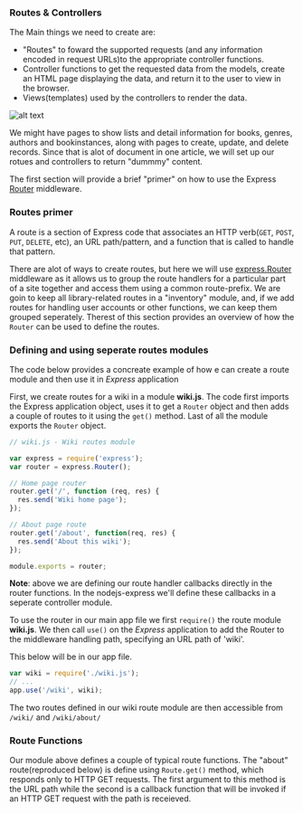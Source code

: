 ### Routes & Controllers

The Main things we need to create are:
- "Routes" to foward the supported requests (and any information encoded in request URLs)to the appropriate controller functions.
- Controller functions to get the requested data from the models, create an HTML page displaying the data, and return it to the user to view in the browser.
- Views(templates) used by the controllers to render the data.

![alt text](https://mdn.mozillademos.org/files/14456/MVC%20Express.png)

We might have pages to show lists and detail information for books, genres, authors and bookinstances, along with pages to create, update, and delete records. Since that is alot of document in one article, we will set up our rotues and controllers to return "dummmy" content.

The first section will provide a brief "primer" on how to use the Express [Router](http://expressjs.com/en/4x/api.html#router) middleware.

### Routes primer

A route is a section of Express code that associates an HTTP verb(`GET`, `POST`, `PUT`, `DELETE`, etc), an URL path/pattern, and a function that is called to handle that pattern.

There are alot of ways to create routes, but here we will use [express.Router](http://expressjs.com/en/guide/routing.html#express-router) middleware as it allows us to group the route handlers for a particular part of a site together and access them using a common route-prefix.  We are goin to keep all library-related routes in a "inventory" module, and, if we add routes for handling user accounts or other functions, we can keep them grouped seperately. Therest of this section provides an overview of how the `Router` can be used to define the routes.

### Defining and using seperate routes modules

The code below provides a concreate example of how e can create a route module and then use it in *Express* application

First, we create routes for a wiki in a module **wiki.js**. The code first imports the Express application object, uses it to get a `Router` object and then adds a couple of routes to it using the `get()` method. Last of all the module exports the `Router` object.

```javascript
// wiki.js - Wiki routes module

var express = require('express');
var router = express.Router();

// Home page router
router.get('/', function (req, res) {
  res.send('Wiki home page');
});

// About page route
router.get('/about', function(req, res) {
  res.send('About this wiki');
});

module.exports = router;
```

**Note**: above we are defining our route handler callbacks directly in the router functions. In the nodejs-express we'll define these callbacks in a seperate controller module.

To use the router in our main app file we first `require()` the route module **wiki.js**. We then call `use()` on the *Express* application to add the Router to the middleware handling path, specifying an URL path of 'wiki'.

This below will be in our app file.
```javascript
var wiki = require('./wiki.js');
// ...
app.use('/wiki', wiki);
```
The two routes defined in our wiki route module are then accessible from `/wiki/` and `/wiki/about/`

### Route Functions

Our module above defines a couple of typical route functions. The "about" route(reproduced below) is define using `Route.get()` method, which responds only to HTTP GET requests. The first argument to this method is the URL path while the second is a callback function that will be invoked if an HTTP GET request with the path is receieved.

